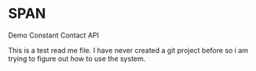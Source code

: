 SPAN
====

Demo Constant Contact API

This is a test read me file. I have never created a git project before so i am trying to figure out how to use the system.
